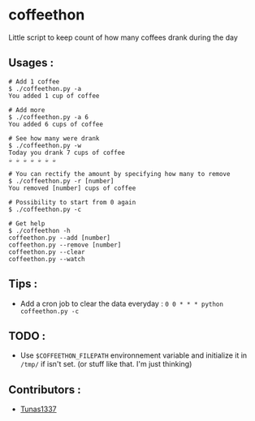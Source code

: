 # coffeethon
Little script to keep count of how many coffees drank during the day

## Usages :

```
# Add 1 coffee
$ ./coffeethon.py -a
You added 1 cup of coffee
```
```
# Add more
$ ./coffeethon.py -a 6
You added 6 cups of coffee
```
```
# See how many were drank
$ ./coffeethon.py -w
Today you drank 7 cups of coffee
☕️ ☕️ ☕️ ☕️ ☕️ ☕️ ☕️
```
```
# You can rectify the amount by specifying how many to remove
$ ./coffeethon.py -r [number]
You removed [number] cups of coffee
```
```
# Possibility to start from 0 again
$ ./coffeethon.py -c
```
```
# Get help
$ ./coffeethon -h
coffeethon.py --add [number]
coffeethon.py --remove [number]
coffeethon.py --clear
coffeethon.py --watch
```

## Tips :

- Add a cron job to clear the data everyday :
`0 0 * * * python coffeethon.py -c`

## TODO :

- Use `$COFFEETHON_FILEPATH` environnement variable and initialize it in `/tmp/` if isn't set. (or stuff like that. I'm just thinking)

## Contributors :

- [Tunas1337](https://github.com/Tunas1337)
